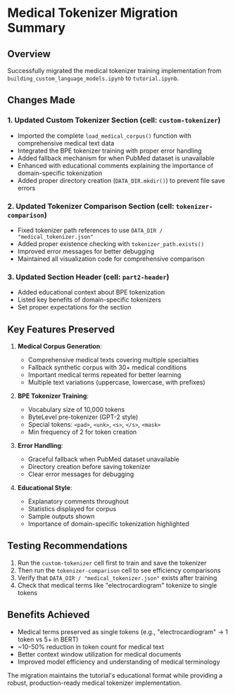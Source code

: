 # Medical Tokenizer Migration Summary

## Overview
Successfully migrated the medical tokenizer training implementation from `building_custom_language_models.ipynb` to `tutorial.ipynb`.

## Changes Made

### 1. Updated Custom Tokenizer Section (cell: `custom-tokenizer`)
- Imported the complete `load_medical_corpus()` function with comprehensive medical text data
- Integrated the BPE tokenizer training with proper error handling
- Added fallback mechanism for when PubMed dataset is unavailable
- Enhanced with educational comments explaining the importance of domain-specific tokenization
- Added proper directory creation (`DATA_DIR.mkdir()`) to prevent file save errors

### 2. Updated Tokenizer Comparison Section (cell: `tokenizer-comparison`)
- Fixed tokenizer path references to use `DATA_DIR / "medical_tokenizer.json"`
- Added proper existence checking with `tokenizer_path.exists()`
- Improved error messages for better debugging
- Maintained all visualization code for comprehensive comparison

### 3. Updated Section Header (cell: `part2-header`)
- Added educational context about BPE tokenization
- Listed key benefits of domain-specific tokenizers
- Set proper expectations for the section

## Key Features Preserved

1. **Medical Corpus Generation**:
   - Comprehensive medical texts covering multiple specialties
   - Fallback synthetic corpus with 30+ medical conditions
   - Important medical terms repeated for better learning
   - Multiple text variations (uppercase, lowercase, with prefixes)

2. **BPE Tokenizer Training**:
   - Vocabulary size of 10,000 tokens
   - ByteLevel pre-tokenizer (GPT-2 style)
   - Special tokens: `<pad>`, `<unk>`, `<s>`, `</s>`, `<mask>`
   - Min frequency of 2 for token creation

3. **Error Handling**:
   - Graceful fallback when PubMed dataset unavailable
   - Directory creation before saving tokenizer
   - Clear error messages for debugging

4. **Educational Style**:
   - Explanatory comments throughout
   - Statistics displayed for corpus
   - Sample outputs shown
   - Importance of domain-specific tokenization highlighted

## Testing Recommendations

1. Run the `custom-tokenizer` cell first to train and save the tokenizer
2. Then run the `tokenizer-comparison` cell to see efficiency comparisons
3. Verify that `DATA_DIR / "medical_tokenizer.json"` exists after training
4. Check that medical terms like "electrocardiogram" tokenize to single tokens

## Benefits Achieved

- Medical terms preserved as single tokens (e.g., "electrocardiogram" → 1 token vs 5+ in BERT)
- ~10-50% reduction in token count for medical text
- Better context window utilization for medical documents
- Improved model efficiency and understanding of medical terminology

The migration maintains the tutorial's educational format while providing a robust, production-ready medical tokenizer implementation.